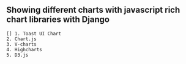 ## Showing different charts with javascript rich chart libraries with Django
```
[] 1. Toast UI Chart
2. Chart.js
3. V-charts
4. Highcharts
5. D3.js
```

